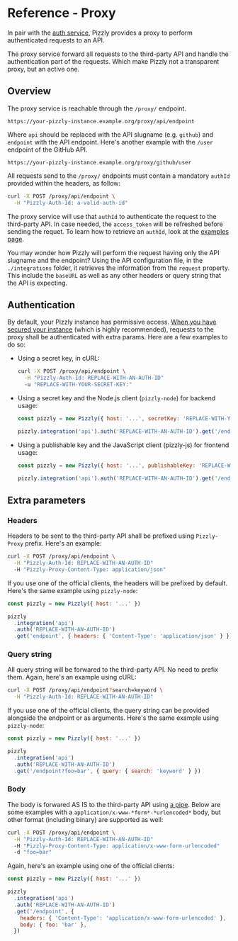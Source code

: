 # Reference - Proxy

In pair with the [auth service](/docs/auth.md), Pizzly provides a proxy to perform authenticated requests to an API.

The proxy service forward all requests to the third-party API and handle the authentication part of the requests. Which make Pizzly not a transparent proxy, but an active one.

## Overview

The proxy service is reachable through the `/proxy/` endpoint.

```
https://your-pizzly-instance.example.org/proxy/api/endpoint
```

Where `api` should be replaced with the API slugname (e.g. `github`) and `endpoint` with the API endpoint. Here's another example with the `/user` endpoint of the GitHub API.

```
https://your-pizzly-instance.example.org/proxy/github/user
```

All requests send to the `/proxy/` endpoints must contain a mandatory `authId` provided within the headers, as follow:

```bash
curl -X POST /proxy/api/endpoint \
  -H "Pizzly-Auth-Id: a-valid-auth-id"
```

The proxy service will use that `authId` to authenticate the request to the third-party API. In case needed, the `access_token` will be refreshed before sending the requet. To learn how to retrieve an `authId`, look at the [examples page](/docs/examples.md).

You may wonder how Pizzly will perform the request having only the API slugname and the endpoint? Using the API configuration file, in the `./integrations` folder, it retrieves the information from the `request` property. This include the `baseURL` as well as any other headers or query string that the API is expecting.

## Authentication

By default, your Pizzly instance has permissive access. [When you have secured your instance](/docs/securing-your-instance.md) (which is highly recommended), requests to the proxy shall be authenticated with extra params. Here are a few examples to do so:

- Using a secret key, in cURL:

  ```bash
  curl -X POST /proxy/api/endpoint \
    -H "Pizzly-Auth-Id: REPLACE-WITH-AN-AUTH-ID"
    -u "REPLACE-WITH-YOUR-SECRET-KEY:"
  ```

- Using a secret key and the Node.js client (`pizzly-node`) for backend usage:

  ```js
  const pizzly = new Pizzly({ host: '...', secretKey: 'REPLACE-WITH-YOUR-SECRET-KEY' })

  pizzly.integration('api').auth('REPLACE-WITH-AN-AUTH-ID').get('/endpoint')
  ```

- Using a publishable key and the JavaScript client (pizzly-js) for frontend usage:

  ```js
  const pizzly = new Pizzly({ host: '...', publishableKey: 'REPLACE-WITH-YOUR-PUBLISHABLE-KEY' })

  pizzly.integration('api').auth('REPLACE-WITH-AN-AUTH-ID').get('/endpoint')
  ```

## Extra parameters

### Headers

Headers to be sent to the third-party API shall be prefixed using `Pizzly-Proxy` prefix. Here's an example:

```bash
curl -X POST /proxy/api/endpoint \
  -H "Pizzly-Auth-Id: REPLACE-WITH-AN-AUTH-ID"
  -H "Pizzly-Proxy-Content-Type: application/json"
```

If you use one of the official clients, the headers will be prefixed by default. Here's the same example using `pizzly-node`:

```js
const pizzly = new Pizzly({ host: '...' })

pizzly
  .integration('api')
  .auth('REPLACE-WITH-AN-AUTH-ID')
  .get('endpoint', { headers: { 'Content-Type': 'application/json' } })
```

### Query string

All query string will be forwared to the third-party API. No need to prefix them. Again, here's an example using cURL:

```bash
curl -X POST /proxy/api/endpoint?search=keyword \
  -H "Pizzly-Auth-Id: REPLACE-WITH-AN-AUTH-ID"
```

If you use one of the official clients, the query string can be provided alongside the endpoint or as arguments. Here's the same example using `pizzly-node`:

```js
const pizzly = new Pizzly({ host: '...' })

pizzly
  .integration('api')
  .auth('REPLACE-WITH-AN-AUTH-ID')
  .get('/endpoint?foo=bar', { query: { search: 'keyword' } })
```

### Body

The body is forwared AS IS to the third-party API using [a pipe](https://nodejs.org/en/knowledge/advanced/streams/how-to-use-stream-pipe/). Below are some examples with a `application/x-www-*form*-*urlencoded*` body, but other format (including binary) are supported as well:

```bash
curl -X POST /proxy/api/endpoint \
  -H "Pizzly-Auth-Id: REPLACE-WITH-AN-AUTH-ID"
  -H "Pizzly-Proxy-Content-Type: application/x-www-form-urlencoded"
  -d "foo=bar"
```

Again, here's an example using one of the official clients:

```js
const pizzly = new Pizzly({ host: '...' })

pizzly
  .integration('api')
  .auth('REPLACE-WITH-AN-AUTH-ID')
  .get('/endpoint', {
    headers: { 'Content-Type': 'application/x-www-form-urlencoded' },
    body: { foo: 'bar' },
  })
```
